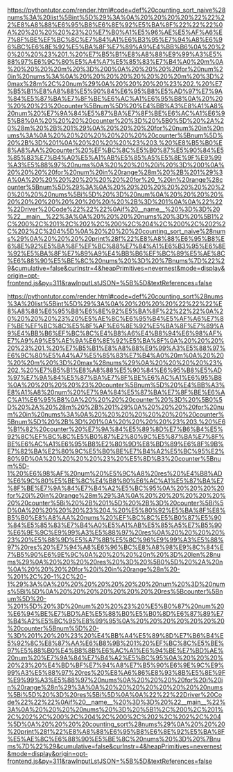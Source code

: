 <!--
    File: counting_sort.md
    Created Time: 2024-01-05
    Author: krahets (krahets@163.com)
--->

<!-- [file]{counting_sort}-[class]{}-[func]{counting_sort_naive} -->
https://pythontutor.com/render.html#code=def%20counting_sort_naive%28nums%3A%20list%5Bint%5D%29%3A%0A%20%20%20%20%22%22%22%E8%A8%88%E6%95%B8%E6%8E%92%E5%BA%8F%22%22%22%0A%20%20%20%20%23%20%E7%B0%A1%E5%96%AE%E5%AF%A6%E7%8F%BE%EF%BC%8C%E7%84%A1%E6%B3%95%E7%94%A8%E6%96%BC%E6%8E%92%E5%BA%8F%E7%89%A9%E4%BB%B6%0A%20%20%20%20%23%201.%20%E7%B5%B1%E8%A8%88%E9%99%A3%E5%88%97%E6%9C%80%E5%A4%A7%E5%85%83%E7%B4%A0%20m%0A%20%20%20%20m%20%3D%200%0A%20%20%20%20for%20num%20in%20nums%3A%0A%20%20%20%20%20%20%20%20m%20%3D%20max%28m%2C%20num%29%0A%20%20%20%20%23%202.%20%E7%B5%B1%E8%A8%88%E5%90%84%E6%95%B8%E5%AD%97%E7%9A%84%E5%87%BA%E7%8F%BE%E6%AC%A1%E6%95%B8%0A%20%20%20%20%23%20counter%5Bnum%5D%20%E4%BB%A3%E8%A1%A8%20num%20%E7%9A%84%E5%87%BA%E7%8F%BE%E6%AC%A1%E6%95%B8%0A%20%20%20%20counter%20%3D%20%5B0%5D%20%2A%20%28m%20%2B%201%29%0A%20%20%20%20for%20num%20in%20nums%3A%0A%20%20%20%20%20%20%20%20counter%5Bnum%5D%20%2B%3D%201%0A%20%20%20%20%23%203.%20%E8%B5%B0%E8%A8%AA%20counter%20%EF%BC%8C%E5%B0%87%E5%90%84%E5%85%83%E7%B4%A0%E5%A1%AB%E5%85%A5%E5%8E%9F%E9%99%A3%E5%88%97%20nums%0A%20%20%20%20i%20%3D%200%0A%20%20%20%20for%20num%20in%20range%28m%20%2B%201%29%3A%0A%20%20%20%20%20%20%20%20for%20_%20in%20range%28counter%5Bnum%5D%29%3A%0A%20%20%20%20%20%20%20%20%20%20%20%20nums%5Bi%5D%20%3D%20num%0A%20%20%20%20%20%20%20%20%20%20%20%20i%20%2B%3D%201%0A%0A%22%22%22Driver%20Code%22%22%22%0Aif%20__name__%20%3D%3D%20%22__main__%22%3A%0A%20%20%20%20nums%20%3D%20%5B1%2C%200%2C%201%2C%202%2C%200%2C%204%2C%200%2C%202%2C%202%2C%204%5D%0A%20%20%20%20counting_sort_naive%28nums%29%0A%20%20%20%20print%28f%22%E8%A8%88%E6%95%B8%E6%8E%92%E5%BA%8F%EF%BC%88%E7%84%A1%E6%B3%95%E6%8E%92%E5%BA%8F%E7%89%A9%E4%BB%B6%EF%BC%89%E5%AE%8C%E6%88%90%E5%BE%8C%20nums%20%3D%20%7Bnums%7D%22%29&cumulative=false&curInstr=4&heapPrimitives=nevernest&mode=display&origin=opt-frontend.js&py=311&rawInputLstJSON=%5B%5D&textReferences=false

<!-- [file]{counting_sort}-[class]{}-[func]{counting_sort} -->
https://pythontutor.com/render.html#code=def%20counting_sort%28nums%3A%20list%5Bint%5D%29%3A%0A%20%20%20%20%22%22%22%E8%A8%88%E6%95%B8%E6%8E%92%E5%BA%8F%22%22%22%0A%20%20%20%20%23%20%E5%AE%8C%E6%95%B4%E5%AF%A6%E7%8F%BE%EF%BC%8C%E5%8F%AF%E6%8E%92%E5%BA%8F%E7%89%A9%E4%BB%B6%EF%BC%8C%E4%B8%A6%E4%B8%94%E6%98%AF%E7%A9%A9%E5%AE%9A%E6%8E%92%E5%BA%8F%0A%20%20%20%20%23%201.%20%E7%B5%B1%E8%A8%88%E9%99%A3%E5%88%97%E6%9C%80%E5%A4%A7%E5%85%83%E7%B4%A0%20m%0A%20%20%20%20m%20%3D%20max%28nums%29%0A%20%20%20%20%23%202.%20%E7%B5%B1%E8%A8%88%E5%90%84%E6%95%B8%E5%AD%97%E7%9A%84%E5%87%BA%E7%8F%BE%E6%AC%A1%E6%95%B8%0A%20%20%20%20%23%20counter%5Bnum%5D%20%E4%BB%A3%E8%A1%A8%20num%20%E7%9A%84%E5%87%BA%E7%8F%BE%E6%AC%A1%E6%95%B8%0A%20%20%20%20counter%20%3D%20%5B0%5D%20%2A%20%28m%20%2B%201%29%0A%20%20%20%20for%20num%20in%20nums%3A%0A%20%20%20%20%20%20%20%20counter%5Bnum%5D%20%2B%3D%201%0A%20%20%20%20%23%203.%20%E6%B1%82%20counter%20%E7%9A%84%E5%89%8D%E7%B6%B4%E5%92%8C%EF%BC%8C%E5%B0%87%E2%80%9C%E5%87%BA%E7%8F%BE%E6%AC%A1%E6%95%B8%E2%80%9D%E8%BD%89%E6%8F%9B%E7%82%BA%E2%80%9C%E5%B0%BE%E7%B4%A2%E5%BC%95%E2%80%9D%0A%20%20%20%20%23%20%E5%8D%B3%20counter%5Bnum%5D-1%20%E6%98%AF%20num%20%E5%9C%A8%20res%20%E4%B8%AD%E6%9C%80%E5%BE%8C%E4%B8%80%E6%AC%A1%E5%87%BA%E7%8F%BE%E7%9A%84%E7%B4%A2%E5%BC%95%0A%20%20%20%20for%20i%20in%20range%28m%29%3A%0A%20%20%20%20%20%20%20%20counter%5Bi%20%2B%201%5D%20%2B%3D%20counter%5Bi%5D%0A%20%20%20%20%23%204.%20%E5%80%92%E5%BA%8F%E8%B5%B0%E8%A8%AA%20nums%20%EF%BC%8C%E5%B0%87%E5%90%84%E5%85%83%E7%B4%A0%E5%A1%AB%E5%85%A5%E7%B5%90%E6%9E%9C%E9%99%A3%E5%88%97%20res%0A%20%20%20%20%23%20%E5%88%9D%E5%A7%8B%E5%8C%96%E9%99%A3%E5%88%97%20res%20%E7%94%A8%E6%96%BC%E8%A8%98%E9%8C%84%E7%B5%90%E6%9E%9C%0A%20%20%20%20n%20%3D%20len%28nums%29%0A%20%20%20%20res%20%3D%20%5B0%5D%20%2A%20n%0A%20%20%20%20for%20i%20in%20range%28n%20-%201%2C%20-1%2C%20-1%29%3A%0A%20%20%20%20%20%20%20%20num%20%3D%20nums%5Bi%5D%0A%20%20%20%20%20%20%20%20res%5Bcounter%5Bnum%5D%20-%201%5D%20%3D%20num%20%20%23%20%E5%B0%87%20num%20%E6%94%BE%E7%BD%AE%E5%88%B0%E5%B0%8D%E6%87%89%E7%B4%A2%E5%BC%95%E8%99%95%0A%20%20%20%20%20%20%20%20counter%5Bnum%5D%20-%3D%201%20%20%23%20%E4%BB%A4%E5%89%8D%E7%B6%B4%E5%92%8C%E8%87%AA%E6%B8%9B%201%20%EF%BC%8C%E5%BE%97%E5%88%B0%E4%B8%8B%E6%AC%A1%E6%94%BE%E7%BD%AE%20num%20%E7%9A%84%E7%B4%A2%E5%BC%95%0A%20%20%20%20%23%20%E4%BD%BF%E7%94%A8%E7%B5%90%E6%9E%9C%E9%99%A3%E5%88%97%20res%20%E8%A6%86%E8%93%8B%E5%8E%9F%E9%99%A3%E5%88%97%20nums%0A%20%20%20%20for%20i%20in%20range%28n%29%3A%0A%20%20%20%20%20%20%20%20nums%5Bi%5D%20%3D%20res%5Bi%5D%0A%0A%22%22%22Driver%20Code%22%22%22%0Aif%20__name__%20%3D%3D%20%22__main__%22%3A%0A%20%20%20%20nums%20%3D%20%5B1%2C%200%2C%201%2C%202%2C%200%2C%204%2C%200%2C%202%2C%202%2C%204%5D%0A%20%20%20%20counting_sort%28nums%29%0A%20%20%20%20print%28f%22%E8%A8%88%E6%95%B8%E6%8E%92%E5%BA%8F%E5%AE%8C%E6%88%90%E5%BE%8C%20nums%20%3D%20%7Bnums%7D%22%29&cumulative=false&curInstr=4&heapPrimitives=nevernest&mode=display&origin=opt-frontend.js&py=311&rawInputLstJSON=%5B%5D&textReferences=false
